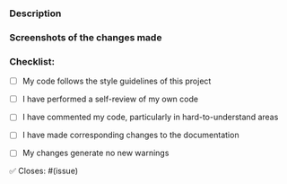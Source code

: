 ### Description
<!-- Please include a summary of the changes and the related issue. Please also include relevant motivation and context. List any dependencies that are required 
for this change. -->

### Screenshots of the changes made 

  
### Checklist:
- [ ] My code follows the style guidelines of this project
- [ ] I have performed a self-review of my own code
- [ ] I have commented my code, particularly in hard-to-understand areas
- [ ] I have made corresponding changes to the documentation
- [ ] My changes generate no new warnings


✅ Closes: #(issue)
